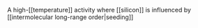 A high-[[temperature]] activity where [[silicon]] is influenced by [[intermolecular long-range order|seeding]]